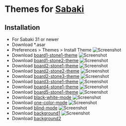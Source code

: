 # Themes for [Sabaki](http://sabaki.yichuanshen.de)
## Installation
* For Sabaki 31 or newer
* Download *.asar
* Preferences > Themes > Install Theme
![Screenshot](https://github.com/ParmuzinAlexander/sabaki-themes/blob/master/screenshot/board1-stone1-theme.png)
* Download [board1-stone1-theme](https://github.com/ParmuzinAlexander/sabaki-themes/blob/master/board1-stone1-theme.asar)
![Screenshot](https://github.com/ParmuzinAlexander/sabaki-themes/blob/master/screenshot/board1-stone2-theme.png)
* Download [board1-stone2-theme](https://github.com/ParmuzinAlexander/sabaki-themes/blob/master/board1-stone2-theme.asar)
![Screenshot](https://github.com/ParmuzinAlexander/sabaki-themes/blob/master/screenshot/board2-stone1-theme.png)
* Download [board2-stone1-theme](https://github.com/ParmuzinAlexander/sabaki-themes/blob/master/board2-stone1-theme.asar)
![Screenshot](https://github.com/ParmuzinAlexander/sabaki-themes/blob/master/screenshot/board2-stone2-theme.png)
* Download [board2-stone2-theme](https://github.com/ParmuzinAlexander/sabaki-themes/blob/master/board2-stone2-theme.asar)
![Screenshot](https://github.com/ParmuzinAlexander/sabaki-themes/blob/master/screenshot/board2-stone3-theme.png)
* Download [board2-stone3-theme](https://github.com/ParmuzinAlexander/sabaki-themes/blob/master/board2-stone3-theme.asar)
![Screenshot](https://github.com/ParmuzinAlexander/sabaki-themes/blob/master/screenshot/board3-stone1-theme.png)
* Download [board3-stone1-theme](https://github.com/ParmuzinAlexander/sabaki-themes/blob/master/board3-stone1-theme.asar)
![Screenshot](https://github.com/ParmuzinAlexander/sabaki-themes/blob/master/screenshot/board4-stone1-theme.png)
* Download [board4-stone1-theme](https://github.com/ParmuzinAlexander/sabaki-themes/blob/master/board3-stone1-theme.asar)
![Screenshot](https://github.com/ParmuzinAlexander/sabaki-themes/blob/master/screenshot/board5-stone1-theme.png)
* Download [board5-stone1-theme](https://github.com/ParmuzinAlexander/sabaki-themes/blob/master/board3-stone1-theme.asar)
![Screenshot](https://github.com/ParmuzinAlexander/sabaki-themes/blob/master/screenshot/black-white-mode.png)
* Download [black-white-mode](https://github.com/ParmuzinAlexander/sabaki-themes/blob/master/black-white-mode.asar)
![Screenshot](https://github.com/ParmuzinAlexander/sabaki-themes/blob/master/screenshot/one-color-mode.png)
* Download [one-color-mode](https://github.com/ParmuzinAlexander/sabaki-themes/blob/master/one-color-mode.asar)
![Screenshot](https://github.com/ParmuzinAlexander/sabaki-themes/blob/master/screenshot/blind-mode.png)
* Download [blind-mode](https://github.com/ParmuzinAlexander/sabaki-themes/blob/master/blind-mode.asar)
![Screenshot](https://github.com/ParmuzinAlexander/sabaki-themes/blob/master/screenshot/background1.png)
* Download [background1](https://github.com/ParmuzinAlexander/sabaki-themes/blob/master/background1.png)
![Screenshot](https://github.com/ParmuzinAlexander/sabaki-themes/blob/master/screenshot/background2.png)
* Download [background2](https://github.com/ParmuzinAlexander/sabaki-themes/blob/master/background2.png)
